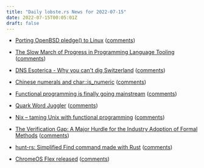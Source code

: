 ```yaml
---
title: "Daily lobste.rs News for 2022-07-15"
date: 2022-07-15T00:05:01Z
draft: false
---
```






- [Porting OpenBSD pledge() to Linux](https://justine.lol/pledge/)
  ([comments](https://lobste.rs/s/rnjdx8/porting_openbsd_pledge_linux))



- [The Slow March of Progress in Programming Language Tooling](https://earthly.dev/blog/programming-language-improvements/)
  ([comments](https://lobste.rs/s/qlb7iy/slow_march_progress_programming))



- [DNS Esoterica - Why you can't dig Switzerland](https://shkspr.mobi/blog/2022/07/dns-esoterica-why-you-cant-dig-switzerland/)
  ([comments](https://lobste.rs/s/tu6t3m/dns_esoterica_why_you_can_t_dig))



- [Chinese numerals and char::is_numeric](https://github.com/rust-lang/rust/issues/84056#issuecomment-1184725924)
  ([comments](https://lobste.rs/s/sejbag/chinese_numerals_char_is_numeric))



- [Functional programming is finally going mainstream](https://github.com/readme/featured/functional-programming)
  ([comments](https://lobste.rs/s/c7rvyk/functional_programming_is_finally_going))



- [Quark Word Juggler](https://computeradsfromthepast.substack.com/p/quark-work-juggler)
  ([comments](https://lobste.rs/s/eld4sn/quark_word_juggler))



- [Nix – taming Unix with functional programming](https://www.tweag.io/blog/2022-07-14-taming-unix-with-nix/)
  ([comments](https://lobste.rs/s/ynthiw/nix_taming_unix_with_functional))



- [The Verification Gap: A Major Hurdle for the Industry Adoption of Formal Methods](https://concerningquality.com/verification-gap/)
  ([comments](https://lobste.rs/s/wwkdz2/verification_gap_major_hurdle_for))



- [hunt-rs: Simplified Find command made with Rust](https://github.com/LyonSyonII/hunt-rs)
  ([comments](https://lobste.rs/s/aejrco/hunt_rs_simplified_find_command_made_with))



- [ChromeOS Flex released](https://chromeenterprise.google/os/chromeosflex/)
  ([comments](https://lobste.rs/s/nshw4u/chromeos_flex_released))


